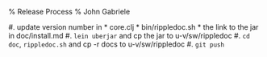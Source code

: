 % Release Process
% John Gabriele

 #. update version number in
      * core.clj
      * bin/rippledoc.sh
      * the link to the jar in doc/install.md
 #. `lein uberjar` and cp the jar to u-v/sw/rippledoc
 #. `cd doc`, `rippledoc.sh` and cp -r docs to u-v/sw/rippledoc
 #. `git push`
